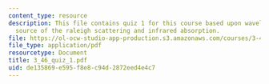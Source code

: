 ```yaml
---
content_type: resource
description: This file contains quiz 1 for this course based upon wavelength dependence,
  source of the raleigh scattering and infrared absorption.
file: https://ol-ocw-studio-app-production.s3.amazonaws.com/courses/3-46-photonic-materials-and-devices-spring-2006/de135869e595f8e8c94d2872eed4e4c7_3_46_quiz_1.pdf
file_type: application/pdf
resourcetype: Document
title: 3_46_quiz_1.pdf
uid: de135869-e595-f8e8-c94d-2872eed4e4c7
---
```

